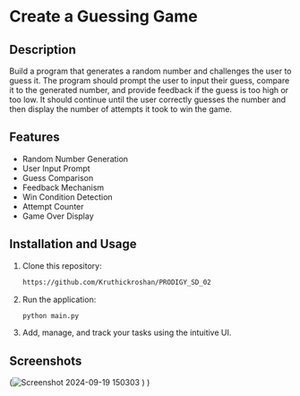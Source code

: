 # Create a Guessing Game

## Description
Build a program that generates a random number and challenges the user to guess it. The program should prompt the user to input their guess, compare it to the generated number, and provide feedback if the guess is too high or too low. It should continue until the user correctly guesses the number and then display the number of attempts it took to win the game.


## Features

- Random Number Generation
- User Input Prompt
- Guess Comparison
- Feedback Mechanism
- Win Condition Detection
- Attempt Counter
- Game Over Display 



## Installation and Usage

1. Clone this repository:

   ```bash
   https://github.com/Kruthickroshan/PRODIGY_SD_02
   ```
2. Run the application:

   ```bash
   python main.py
   ```

4. Add, manage, and track your tasks using the intuitive UI.

## Screenshots
(![Screenshot 2024-09-19 150303](https://github.com/user-attachments/assets/682599fc-ac06-4004-a539-0f137e5fbc02)
)
)
